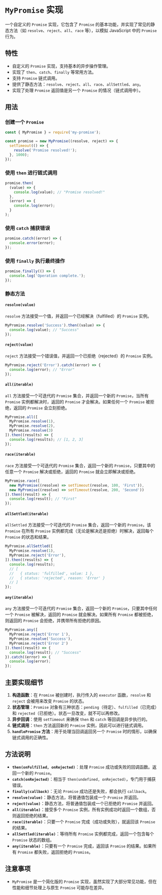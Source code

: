 # `MyPromise` 实现

一个自定义的 `Promise` 实现，它包含了 `Promise` 的基本功能，并实现了常见的静态方法（如 `resolve`、`reject`、`all`、`race` 等），以模拟 JavaScript 中的 `Promise` 行为。



## 特性

- 自定义的 `Promise` 实现，支持基本的异步操作管理。
- 实现了 `then`、`catch`、`finally` 等常用方法。
- 支持 `Promise` 链式调用。
- 提供了静态方法：`resolve`、`reject`、`all`、`race`、`allSettled`、`any`。
- 实现了处理 `Promise` 返回值是另一个 `Promise` 的情况（链式调用中）。



## 用法

### 创建一个 `Promise`

```javascript
const { MyPromise } = require('my-promise');

const promise = new MyPromise((resolve, reject) => {
  setTimeout(() => {
    resolve('Promise resolved!');
  }, 1000);
});
```



### 使用 `then` 进行链式调用

```javascript
promise.then(
  (value) => {
    console.log(value); // "Promise resolved!"
  },
  (error) => {
    console.log(error);
  }
);
```



### 使用 `catch` 捕获错误

```javascript
promise.catch((error) => {
  console.error(error);
});
```



### 使用 `finally` 执行最终操作

```javascript
promise.finally(() => {
  console.log('Operation complete.');
});
```



### 静态方法

#### `resolve(value)`

`resolve` 方法接受一个值，并返回一个已经解决（fulfilled）的 `Promise` 实例。

```javascript
MyPromise.resolve('Success').then((value) => {
  console.log(value); // "Success"
});
```



#### `reject(value)`

`reject` 方法接受一个错误值，并返回一个已拒绝（rejected）的 `Promise` 实例。

```javascript
MyPromise.reject('Error').catch((error) => {
  console.log(error); // "Error"
});
```



#### `all(iterable)`

`all` 方法接受一个可迭代的 `Promise` 集合，并返回一个新的 `Promise`，当所有 `Promise` 实例都解决时，返回的 `Promise` 才会解决。如果任何一个 `Promise` 被拒绝，返回的 `Promise` 会立刻拒绝。

```javascript
MyPromise.all([
  MyPromise.resolve(1),
  MyPromise.resolve(2),
  MyPromise.resolve(3)
]).then((results) => {
  console.log(results); // [1, 2, 3]
});
```



#### `race(iterable)`

`race` 方法接受一个可迭代的 `Promise` 集合，返回一个新的 `Promise`，只要其中的任意一个 `Promise` 解决或拒绝，返回的 `Promise` 就会立即解决或拒绝。

```javascript
MyPromise.race([
  new MyPromise((resolve) => setTimeout(resolve, 100, 'First')),
  new MyPromise((resolve) => setTimeout(resolve, 200, 'Second'))
]).then((result) => {
  console.log(result); // "First"
});
```



#### `allSettled(iterable)`

`allSettled` 方法接受一个可迭代的 `Promise` 集合，返回一个新的 `Promise`，该 `Promise` 在所有 `Promise` 实例都完成（无论是解决还是拒绝）时解决，返回每个 `Promise` 的状态和结果。

```javascript
MyPromise.allSettled([
  MyPromise.resolve(1),
  MyPromise.reject('Error'),
]).then((results) => {
  console.log(results);
  // [
  //   { status: 'fulfilled', value: 1 },
  //   { status: 'rejected', reason: 'Error' }
  // ]
});
```



#### `any(iterable)`

`any` 方法接受一个可迭代的 `Promise` 集合，返回一个新的 `Promise`，只要其中任何一个 `Promise` 被解决，返回的 `Promise` 就会解决。如果所有 `Promise` 都被拒绝，则返回的 `Promise` 会拒绝，并携带所有拒绝的原因。

```javascript
MyPromise.any([
  MyPromise.reject('Error 1'),
  MyPromise.resolve('Success'),
  MyPromise.reject('Error 2')
]).then((result) => {
  console.log(result); // "Success"
}).catch((error) => {
  console.log(error);
});
```



## 主要实现细节

1. **构造函数**：在 `Promise` 被创建时，执行传入的 `executor` 函数，`resolve` 和 `reject` 会被用来改变 `Promise` 的状态。
2. **状态管理**：`Promise` 对象有三种状态：`pending`（待定）、`fulfilled`（已完成）和 `rejected`（已拒绝）。状态一旦改变，就不可以再修改。
3. **异步回调**：使用 `setTimeout` 来确保 `then` 和 `catch` 等回调是异步执行的。
4. **链式调用**：`then` 方法返回新的 `Promise` 实例，因此可以进行链式调用。
5. **`handlePromise` 方法**：用于处理当回调返回另一个 `Promise` 时的情形，以确保链式调用的正确性。



## 方法说明

- **`then(onFulfilled, onRejected)`**：处理 `Promise` 成功或失败的回调函数。返回一个新的 `Promise`。
- **`catch(onRejected)`**：相当于 `then(undefined, onRejected)`，专门用于捕获错误。
- **`finally(callback)`**：无论 `Promise` 成功还是失败，都会执行 `callback`。
- **`resolve(value)`**：静态方法，将普通值包装成一个 `Promise` 并返回。
- **`reject(value)`**：静态方法，将普通值包装成一个已拒绝的 `Promise` 并返回。
- **`all(iterable)`**：接受多个 `Promise` 实例，所有实例成功时返回一个数组，否则返回拒绝的结果。
- **`race(iterable)`**：只要一个 `Promise` 完成（成功或失败），就返回该 `Promise` 的结果。
- **`allSettled(iterable)`**：等待所有 `Promise` 实例都完成，返回一个包含每个 `Promise` 状态的数组。
- **`any(iterable)`**：只要有一个 `Promise` 完成，返回该 `Promise` 的结果。如果所有 `Promise` 都失败，返回拒绝的 `Promise`。



## 注意事项

- `MyPromise` 是一个简化版的 `Promise` 实现，虽然实现了大部分常见功能，但在性能和细节处理上与原生 `Promise` 可能存在差异。